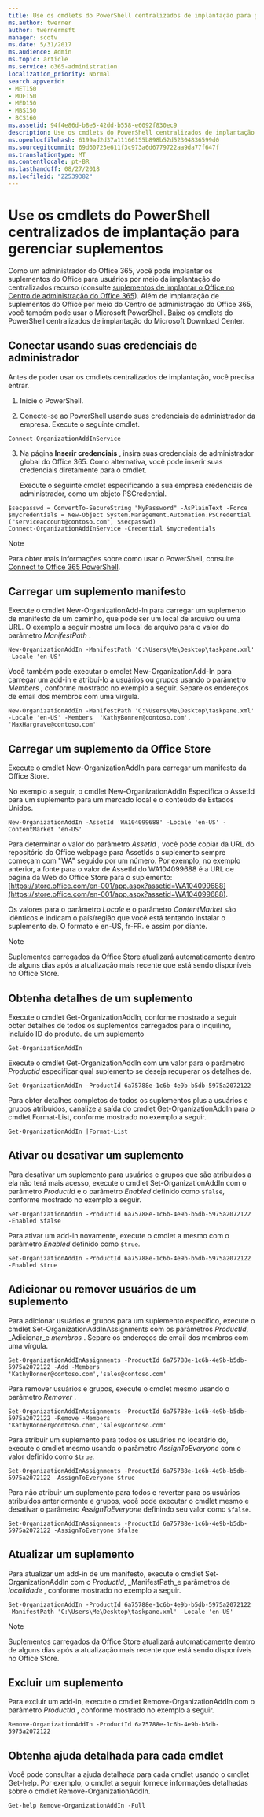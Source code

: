 ```yaml
---
title: Use os cmdlets do PowerShell centralizados de implantação para gerenciar suplementos
ms.author: twerner
author: twernermsft
manager: scotv
ms.date: 5/31/2017
ms.audience: Admin
ms.topic: article
ms.service: o365-administration
localization_priority: Normal
search.appverid:
- MET150
- MOE150
- MED150
- MBS150
- BCS160
ms.assetid: 94f4e86d-b8e5-42dd-b558-e6092f830ec9
description: Use os cmdlets do PowerShell centralizados de implantação para ajudá-lo a implantar e gerenciar suplementos do Office para sua organização do Office 365.
ms.openlocfilehash: 6199ad2d37a11166155b898b52d52304836599d0
ms.sourcegitcommit: 69d60723e611f3c973a6d6779722aa9da77f647f
ms.translationtype: MT
ms.contentlocale: pt-BR
ms.lasthandoff: 08/27/2018
ms.locfileid: "22539382"
---
```

# <a name="use-the-centralized-deployment-powershell-cmdlets-to-manage-add-ins"></a>Use os cmdlets do PowerShell centralizados de implantação para gerenciar suplementos

Como um administrador do Office 365, você pode implantar os suplementos do Office para usuários por meio da implantação do centralizados recurso (consulte [suplementos de implantar o Office no Centro de administração do Office 365](https://support.office.com/article/737e8c86-be63-44d7-bf02-492fa7cd9c3f.aspx)). Além de implantação de suplementos do Office por meio do Centro de administração do Office 365, você também pode usar o Microsoft PowerShell. [Baixe](https://go.microsoft.com/fwlink/p/?linkid=850850) os cmdlets do PowerShell centralizados de implantação do Microsoft Download Center. 
    
## <a name="connect-using-your-admin-credentials"></a>Conectar usando suas credenciais de administrador

Antes de poder usar os cmdlets centralizados de implantação, você precisa entrar.
  
1. Inicie o PowerShell.
    
2. Conecte-se ao PowerShell usando suas credenciais de administrador da empresa. Execute o seguinte cmdlet.
    
  ```
  Connect-OrganizationAddInService
  ```

3. Na página **Inserir credenciais** , insira suas credenciais de administrador global do Office 365. Como alternativa, você pode inserir suas credenciais diretamente para o cmdlet. 
    
    Execute o seguinte cmdlet especificando a sua empresa credenciais de administrador, como um objeto PSCredential.
    
  ```
  $secpasswd = ConvertTo-SecureString "MyPassword" -AsPlainText -Force
  $mycredentials = New-Object System.Management.Automation.PSCredential ("serviceaccount@contoso.com", $secpasswd)
  Connect-OrganizationAddInService -Credential $mycredentials
  ```

> [!NOTE]
> Para obter mais informações sobre como usar o PowerShell, consulte [Connect to Office 365 PowerShell](https://go.microsoft.com/fwlink/p/?linkid=848585). 
  
## <a name="upload-an-add-in-manifest"></a>Carregar um suplemento manifesto

Execute o cmdlet New-OrganizationAdd-In para carregar um suplemento de manifesto de um caminho, que pode ser um local de arquivo ou uma URL. O exemplo a seguir mostra um local de arquivo para o valor do parâmetro _ManifestPath_ . 
  
```
New-OrganizationAddIn -ManifestPath 'C:\Users\Me\Desktop\taskpane.xml' -Locale 'en-US'
```

Você também pode executar o cmdlet New-OrganizationAdd-In para carregar um add-in e atribuí-lo a usuários ou grupos usando o parâmetro _Members_ , conforme mostrado no exemplo a seguir. Separe os endereços de email dos membros com uma vírgula. 
  
```
New-OrganizationAddIn -ManifestPath 'C:\Users\Me\Desktop\taskpane.xml' -Locale 'en-US' -Members  'KathyBonner@contoso.com', 'MaxHargrave@contoso.com'
```

## <a name="upload-an-add-in-from-the-office-store"></a>Carregar um suplemento da Office Store

Execute o cmdlet New-OrganizationAddIn para carregar um manifesto da Office Store.
  
No exemplo a seguir, o cmdlet New-OrganizationAddIn Especifica o AssetId para um suplemento para um mercado local e o conteúdo de Estados Unidos.
  
```
New-OrganizationAddIn -AssetId 'WA104099688' -Locale 'en-US' -ContentMarket 'en-US'
```

Para determinar o valor do parâmetro _AssetId_ , você pode copiar da URL do repositório do Office webpage para AssetIds o suplemento sempre começam com "WA" seguido por um número. Por exemplo, no exemplo anterior, a fonte para o valor de AssetId do WA104099688 é a URL de página da Web do Office Store para o suplemento: [https://store.office.com/en-001/app.aspx?assetid=WA104099688](https://store.office.com/en-001/app.aspx?assetid=WA104099688).
  
Os valores para o parâmetro _Locale_ e o parâmetro _ContentMarket_ são idênticos e indicam o país/região que você está tentando instalar o suplemento de. O formato é en-US, fr-FR. e assim por diante. 
  
> [!NOTE]
> Suplementos carregados da Office Store atualizará automaticamente dentro de alguns dias após a atualização mais recente que está sendo disponíveis no Office Store. 
  
## <a name="get-details-of-an-add-in"></a>Obtenha detalhes de um suplemento

Execute o cmdlet Get-OrganizationAddIn, conforme mostrado a seguir obter detalhes de todos os suplementos carregados para o inquilino, incluído ID do produto. de um suplemento
  
```
Get-OrganizationAddIn
```

Execute o cmdlet Get-OrganizationAddIn com um valor para o parâmetro _ProductId_ especificar qual suplemento se deseja recuperar os detalhes de. 
  
```
Get-OrganizationAddIn -ProductId 6a75788e-1c6b-4e9b-b5db-5975a2072122
```

Para obter detalhes completos de todos os suplementos plus a usuários e grupos atribuídos, canalize a saída do cmdlet Get-OrganizationAddIn para o cmdlet Format-List, conforme mostrado no exemplo a seguir.
  
```
Get-OrganizationAddIn |Format-List
```

## <a name="turn-on-or-turn-off-an-add-in"></a>Ativar ou desativar um suplemento

Para desativar um suplemento para usuários e grupos que são atribuídos a ela não terá mais acesso, execute o cmdlet Set-OrganizationAddIn com o parâmetro _ProductId_ e o parâmetro _Enabled_ definido como `$false`, conforme mostrado no exemplo a seguir.
  
```
Set-OrganizationAddIn -ProductId 6a75788e-1c6b-4e9b-b5db-5975a2072122 -Enabled $false
```

Para ativar um add-in novamente, execute o cmdlet a mesmo com o parâmetro _Enabled_ definido como `$true`.
  
```
Set-OrganizationAddIn -ProductId 6a75788e-1c6b-4e9b-b5db-5975a2072122 -Enabled $true
```

## <a name="add-or-remove-users-from-an-add-in"></a>Adicionar ou remover usuários de um suplemento

Para adicionar usuários e grupos para um suplemento específico, execute o cmdlet Set-OrganizationAddInAssignments com os parâmetros _ProductId_, _Adicionar_e _membros_ . Separe os endereços de email dos membros com uma vírgula. 
  
```
Set-OrganizationAddInAssignments -ProductId 6a75788e-1c6b-4e9b-b5db-5975a2072122 -Add -Members 'KathyBonner@contoso.com','sales@contoso.com'
```

Para remover usuários e grupos, execute o cmdlet mesmo usando o parâmetro _Remover_ . 
  
```
Set-OrganizationAddInAssignments -ProductId 6a75788e-1c6b-4e9b-b5db-5975a2072122 -Remove -Members 'KathyBonner@contoso.com','sales@contoso.com'
```

Para atribuir um suplemento para todos os usuários no locatário do, execute o cmdlet mesmo usando o parâmetro _AssignToEveryone_ com o valor definido como `$true`.
  
```
Set-OrganizationAddInAssignments -ProductId 6a75788e-1c6b-4e9b-b5db-5975a2072122 -AssignToEveryone $true
```

Para não atribuir um suplemento para todos e reverter para os usuários atribuídos anteriormente e grupos, você pode executar o cmdlet mesmo e desativar o parâmetro _AssignToEveryone_ definindo seu valor como `$false`.
  
```
Set-OrganizationAddInAssignments -ProductId 6a75788e-1c6b-4e9b-b5db-5975a2072122 -AssignToEveryone $false
```

## <a name="update-an-add-in"></a>Atualizar um suplemento

Para atualizar um add-in de um manifesto, execute o cmdlet Set-OrganizationAddIn com o _ProductId_, _ManifestPath_e parâmetros de _localidade_ , conforme mostrado no exemplo a seguir. 
  
```
Set-OrganizationAddIn -ProductId 6a75788e-1c6b-4e9b-b5db-5975a2072122 -ManifestPath 'C:\Users\Me\Desktop\taskpane.xml' -Locale 'en-US'
```

> [!NOTE]
> Suplementos carregados da Office Store atualizará automaticamente dentro de alguns dias após a atualização mais recente que está sendo disponíveis no Office Store. 
  
## <a name="delete-an-add-in"></a>Excluir um suplemento

Para excluir um add-in, execute o cmdlet Remove-OrganizationAddIn com o parâmetro _ProductId_ , conforme mostrado no exemplo a seguir. 
  
```
Remove-OrganizationAddIn -ProductId 6a75788e-1c6b-4e9b-b5db-5975a2072122
```

## <a name="get-detailed-help-for-each-cmdlet"></a>Obtenha ajuda detalhada para cada cmdlet

Você pode consultar a ajuda detalhada para cada cmdlet usando o cmdlet Get-help. Por exemplo, o cmdlet a seguir fornece informações detalhadas sobre o cmdlet Remove-OrganizationAddIn.
  
```
Get-help Remove-OrganizationAddIn -Full
```


